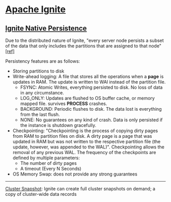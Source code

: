 # [Apache Ignite](https://github.com/apache/ignite)

## [Ignite Native Persistence](https://ignite.apache.org/docs/latest/persistence/native-persistence)

Due to the distributed nature of Ignite, "every server node persists a subset of the data that only includes the partitions that are assigned to that node" [\[ref\]](https://ignite.apache.org/docs/latest/persistence/native-persistence)

Persistency features are as follows:
* Storing partitions to disk
* Write-ahead logging: A file that stores all the operations when a **page** is updates in RAM. The update is written to WAl instead of the partition file.
    * FSYNC: Atomic Writes, everything persisted to disk. No loss of data in any circumstance. 
    * LOG_ONLY: Updates are flushed to OS buffer cache, or memory mapped file. survives **PROCESS** crashes.
    * BACKGROUND: Periodic flushes to disk. The data lost is everything from the last flush.
    * NONE: No guarantees on any kind of crash. Data is only persisted if the instance is shutdown gracefully.
* Checkpointing: "Checkpointing is the process of copying dirty pages from RAM to partition files on disk. A dirty page is a page that was updated in RAM but was not written to the respective partition file (the update, however, was appended to the WAL)". Checkpointing allows the removal of any previous WAL. The frequency of the checkpoints are defined by multiple parameters: 
  * The number of dirty pages
  * A timeout (Every N Seconds)
* OS Memory Swap: does not provide any strong guarantees 

---

[Cluster Snapshot](https://ignite.apache.org/docs/latest/persistence/snapshots):
Ignite can create full cluster snapshots on demand; a copy of cluster-wide data records

